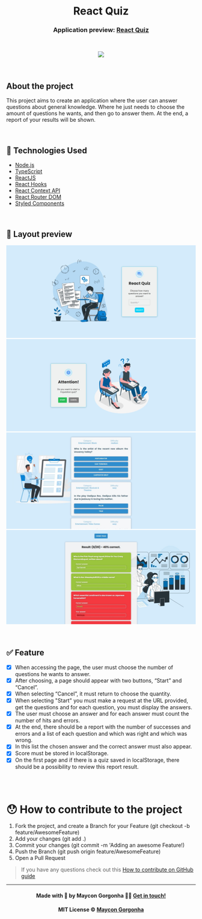 <h1 align="center">
  React Quiz
</h1>

<h3 align="center">
  Application preview:
  <a href="https://askme.vercel.app/">
    React Quiz
  </a>
</h3>

<br />

<p align="center">
  <img src="https://img.shields.io/github/license/maycongc/react-quiz?color=%23835afd" />
</p>

<br />

## About the project

This project aims to create an application where the user can answer questions about general knowledge. Where he just needs to choose the amount of questions he wants, and then go to answer them. At the end, a report of your results will be shown.

<br/>

## 🚀 Technologies Used

- [Node.js](https://nodejs.org/en)
- [TypeScript](https://www.typescriptlang.org)
- [ReactJS](https://reactjs.org)
- [React Hooks](https://reactjs.org/docs/hooks-intro.html)
- [React Context API](https://reactjs.org/docs/context.html)
- [React Router DOM](https://reactrouter.com/web/guides/quick-start)
- [Styled Components](https://styled-components.com/docs)
<!-- - [React Hot Toast](https://react-hot-toast.com) -->

<br />

## 🎨 Layout preview

<!-- 🏗️👷‍♂️🚧⚠️ Em construção...⚠️🚧👷‍♂️🏗️ -->

![tela 1](./.github/tela1.jpeg)
![tela 2](./.github/tela2.jpeg)
![tela 3](./.github/tela3.jpeg)
![tela 4](./.github/tela4.jpeg)

<br />

## ✅ Feature

- [x] When accessing the page, the user must choose the number of questions he wants to answer.
- [x] After choosing, a page should appear with two buttons, “Start” and “Cancel”.
- [x] When selecting “Cancel”, it must return to choose the quantity.
- [x] When selecting "Start" you must make a request at the URL provided, get the questions and for each question, you must display the answers.
- [x] The user must choose an answer and for each answer must count the number of hits and errors.
- [x] At the end, there should be a report with the number of successes and errors and a list of each question and which was right and which was wrong.
- [x] In this list the chosen answer and the correct answer must also appear.
- [x] Score must be stored in localStorage.
- [x] On the first page and if there is a quiz saved in localStorage, there should be a possibility to review this report result.

<br />

<br />
<a id="como-contribuir"></a>

# 😯 How to contribute to the project

1. Fork the project, and create a Branch for your Feature (git checkout -b feature/AwesomeFeature)
2. Add your changes (git add .)
3. Commit your changes (git commit -m 'Adding an awesome Feature!)
4. Push the Branch (git push origin feature/AwesomeFeature)
5. Open a Pull Request

> If you have any questions check out this [How to contribute on GitHub guide](https://github.com/firstcontributions/first-contributions)

---

<h4 align="center">
    Made with 💜 by Maycon Gorgonha 👋🏽 <a href="https://www.linkedin.com/in/maycon-gorgonha/" target="_blank">Get in touch!</a>
<h4>
<p align="center">MIT License © <a href="https://github.com/maycongc">Maycon Gorgonha</a></p>
